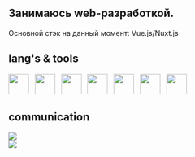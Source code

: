 ## Занимаюсь web-разработкой.
<p>Основной стэк на данный момент: Vue.js/Nuxt.js</p>

## lang's & tools

<div>
    <img src="https://cdn.jsdelivr.net/gh/devicons/devicon@latest/icons/vuejs/vuejs-original.svg" width="40" height="40" /> &nbsp;
    <img src="https://cdn.jsdelivr.net/gh/devicons/devicon@latest/icons/javascript/javascript-original.svg" width="40" height="40" /> &nbsp;
    <img src="https://cdn.jsdelivr.net/gh/devicons/devicon@latest/icons/nuxtjs/nuxtjs-original.svg" width="40" height="40" /> &nbsp;
    <img src="https://cdn.jsdelivr.net/gh/devicons/devicon@latest/icons/docker/docker-original.svg" width="40" height="40" /> &nbsp;
    <img src="https://cdn.jsdelivr.net/gh/devicons/devicon@latest/icons/git/git-original.svg" width="40" height="40" /> &nbsp;
    <img src="https://cdn.jsdelivr.net/gh/devicons/devicon@latest/icons/sass/sass-original.svg" width="40" height="40" /> &nbsp;
    <img src="https://cdn.jsdelivr.net/gh/devicons/devicon@latest/icons/typescript/typescript-original.svg" width="40" height="40" /> &nbsp;
</div>

## communication

<div>
    <a href="https://t.me/ru_telegram_ru" target="_blank">
        <img src="https://img.shields.io/badge/Telegram-blue?logo=telegram&logoColor=white&style=for-the-badge">
    </a>
</div>

<div>
    <a href="https://vk.com/jongallany" target="_blank">
        <img src="https://img.shields.io/badge/VK-blue?logo=VK&logoColor=white&style=for-the-badge">
    </a>
</div>
